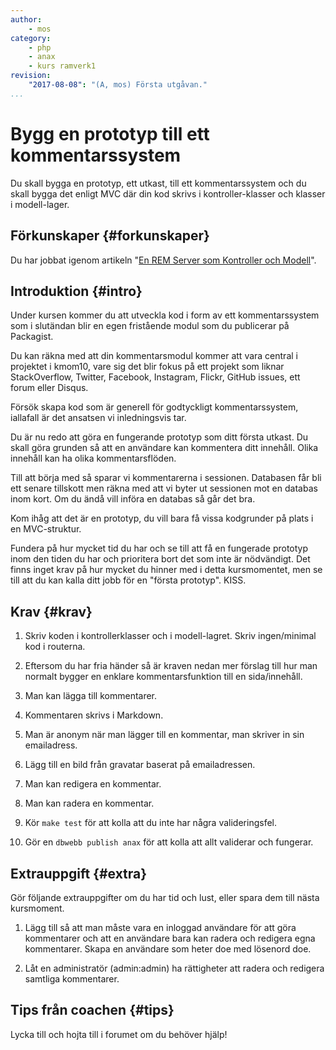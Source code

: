 ```yaml
---
author:
    - mos
category:
    - php
    - anax
    - kurs ramverk1
revision:
    "2017-08-08": "(A, mos) Första utgåvan."
...
```

Bygg en prototyp till ett kommentarssystem
===================================

Du skall bygga en prototyp, ett utkast, till ett kommentarssystem och du skall bygga det enligt MVC där din kod skrivs i kontroller-klasser och klasser i modell-lager.

<!--more-->



Förkunskaper {#forkunskaper}
-----------------------

Du har jobbat igenom artikeln "[En REM Server som Kontroller och Modell](kunskap/en-rem-server-som-kontroller-och-modell)".



Introduktion {#intro}
-----------------------

Under kursen kommer du att utveckla kod i form av ett kommentarssystem som i slutändan blir en egen fristående modul som du publicerar på Packagist. 

Du kan räkna med att din kommentarsmodul kommer att vara central i projektet i kmom10, vare sig det blir fokus på ett projekt som liknar StackOverflow, Twitter, Facebook, Instagram, Flickr, GitHub issues, ett forum eller Disqus.

Försök skapa kod som är generell för godtyckligt kommentarssystem, iallafall är det ansatsen vi inledningsvis tar.

Du är nu redo att göra en fungerande prototyp som ditt första utkast. Du skall göra grunden så att en användare kan kommentera ditt innehåll. Olika innehåll kan ha olika kommentarsflöden.

Till att börja med så sparar vi kommentarerna i sessionen. Databasen får bli ett senare tillskott men räkna med att vi byter ut sessionen mot en databas inom kort. Om du ändå vill införa en databas så går det bra.

Kom ihåg att det är en prototyp, du vill bara få vissa kodgrunder på plats i en MVC-struktur.

Fundera på hur mycket tid du har och se till att få en fungerade prototyp inom den tiden du har och prioritera bort det som inte är nödvändigt. Det finns inget krav på hur mycket du hinner med i detta kursmomentet, men se till att du kan kalla ditt jobb för en "första prototyp". KISS.



Krav {#krav}
-----------------------

1. Skriv koden i kontrollerklasser och i modell-lagret. Skriv ingen/minimal kod i routerna.

1. Eftersom du har fria händer så är kraven nedan mer förslag till hur man normalt bygger en enklare kommentarsfunktion till en sida/innehåll.

1. Man kan lägga till kommentarer.

1. Kommentaren skrivs i Markdown.

1. Man är anonym när man lägger till en kommentar, man skriver in sin emailadress.

1. Lägg till en bild från gravatar baserat på emailadressen.

1. Man kan redigera en kommentar.

1. Man kan radera en kommentar.

1. Kör `make test` för att kolla att du inte har några valideringsfel.

1. Gör en `dbwebb publish anax` för att kolla att allt validerar och fungerar.



Extrauppgift {#extra}
-----------------------

Gör följande extrauppgifter om du har tid och lust, eller spara dem till nästa kursmoment.

1. Lägg till så att man måste vara en inloggad användare för att göra kommentarer och att en användare bara kan radera och redigera egna kommentarer. Skapa en användare som heter doe med lösenord doe.

1. Låt en administratör (admin:admin) ha rättigheter att radera och redigera samtliga kommentarer.



Tips från coachen {#tips}
-----------------------

Lycka till och hojta till i forumet om du behöver hjälp!
